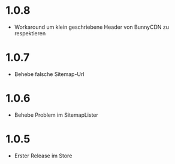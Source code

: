 # 1.0.8

* Workaround um klein geschriebene Header von BunnyCDN zu respektieren

# 1.0.7

* Behebe falsche Sitemap-Url

# 1.0.6

* Behebe Problem im SitemapLister

# 1.0.5

* Erster Release im Store
